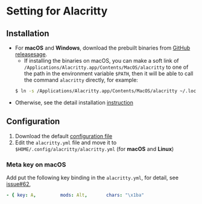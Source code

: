 # Setting for Alacritty

## Installation
- For **macOS** and **Windows**, download the prebuilt binaries from [GitHub releasesage](https://github.com/alacritty/alacritty/releases).
    - If installing the binaries on macOS, you can make a soft link of `/Applications/Alacritty.app/Contents/MacOS/alacritty` to one of the path in the environment variable `$PATH`, then it will be able to call the command `alacritty` directly, for example:
    ```sh
    $ ln -s /Applications/Alacritty.app/Contents/MacOS/alacritty ~/.local/bin/alacritty
    ```
- Otherwise, see the detail installation [ instruction ](https://github.com/alacritty/alacritty/blob/master/INSTALL.md)

## Configuration
1. Download the default [ configuration file ](https://github.com/alacritty/alacritty/blob/master/alacritty.yml)
2. Edit the `alacritty.yml` file and move it to `$HOME/.config/alacritty/alacritty.yml` (for **macOS** and **Linux**)

### Meta key on macOS
Add put the following key binding in the `alacritty.yml`, for detail, see [issue#62](https://github.com/alacritty/alacritty/issues/62),
```yaml
- { key: A,         mods: Alt,       chars: "\x1ba"                        }
```
